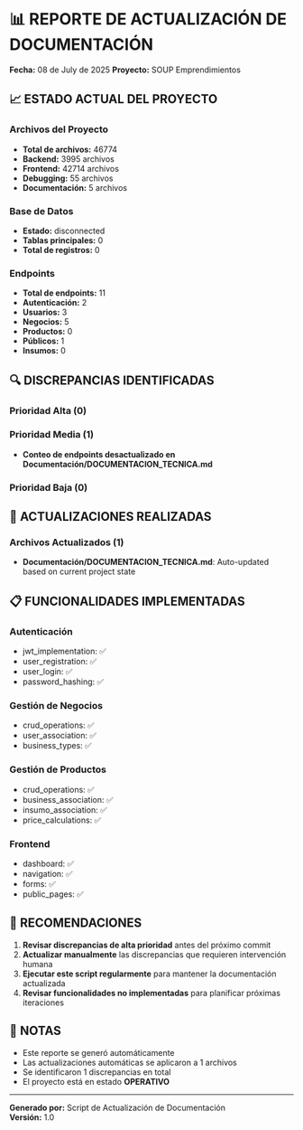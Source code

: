 
# 📊 REPORTE DE ACTUALIZACIÓN DE DOCUMENTACIÓN

**Fecha:** 08 de July de 2025
**Proyecto:** SOUP Emprendimientos

## 📈 ESTADO ACTUAL DEL PROYECTO

### Archivos del Proyecto
- **Total de archivos:** 46774
- **Backend:** 3995 archivos
- **Frontend:** 42714 archivos
- **Debugging:** 55 archivos
- **Documentación:** 5 archivos

### Base de Datos
- **Estado:** disconnected
- **Tablas principales:** 0
- **Total de registros:** 0

### Endpoints
- **Total de endpoints:** 11
- **Autenticación:** 2
- **Usuarios:** 3
- **Negocios:** 5
- **Productos:** 0
- **Públicos:** 1
- **Insumos:** 0

## 🔍 DISCREPANCIAS IDENTIFICADAS

### Prioridad Alta (0)

### Prioridad Media (1)
- **Conteo de endpoints desactualizado en Documentación/DOCUMENTACION_TECNICA.md**

### Prioridad Baja (0)

## 🔄 ACTUALIZACIONES REALIZADAS

### Archivos Actualizados (1)
- **Documentación/DOCUMENTACION_TECNICA.md**: Auto-updated based on current project state

## 📋 FUNCIONALIDADES IMPLEMENTADAS

### Autenticación
- jwt_implementation: ✅
- user_registration: ✅
- user_login: ✅
- password_hashing: ✅

### Gestión de Negocios
- crud_operations: ✅
- user_association: ✅
- business_types: ✅

### Gestión de Productos
- crud_operations: ✅
- business_association: ✅
- insumo_association: ✅
- price_calculations: ✅

### Frontend
- dashboard: ✅
- navigation: ✅
- forms: ✅
- public_pages: ✅

## 🎯 RECOMENDACIONES

1. **Revisar discrepancias de alta prioridad** antes del próximo commit
2. **Actualizar manualmente** las discrepancias que requieren intervención humana
3. **Ejecutar este script regularmente** para mantener la documentación actualizada
4. **Revisar funcionalidades no implementadas** para planificar próximas iteraciones

## 📝 NOTAS

- Este reporte se generó automáticamente
- Las actualizaciones automáticas se aplicaron a 1 archivos
- Se identificaron 1 discrepancias en total
- El proyecto está en estado **OPERATIVO**

---
**Generado por:** Script de Actualización de Documentación  
**Versión:** 1.0
